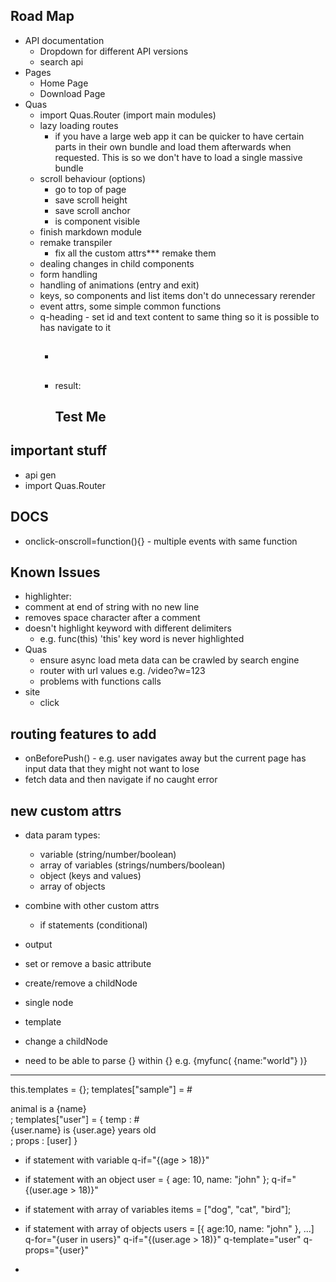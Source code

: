 ## Road Map
* API documentation
  * Dropdown for different API versions
  * search api
* Pages
  * Home Page
  * Download Page
* Quas
  * import Quas.Router (import main modules)
  * lazy loading routes
    * if you have a large web app it can be quicker to have certain parts in their own bundle and load them afterwards when requested. This is so we don't have to load a single massive bundle
  * scroll behaviour (options)
    * go to top of page
    * save scroll height
    * save scroll anchor
    * is component visible
  * finish markdown module
  * remake transpiler
    * fix all the custom attrs*** remake them
  * dealing changes in child components
  * form handling
  * handling of animations (entry and exit)
  * keys, so components and list items don't do unnecessary rerender
  * event attrs, some simple common functions
  * q-heading - set id and text content to same thing so it is possible to has navigate to it
    * <h2 q-heading="Test Me"></h2>
    * result: <h2 id="TestMe">Test Me</h2> 


## important stuff
* api gen
* import Quas.Router

## DOCS
  * onclick-onscroll=function(){} - multiple events with same function

## Known Issues
* highlighter:
 * comment at end of string with no new line
 * removes space character after a comment
 * doesn't highlight keyword with different delimiters
   * e.g. func(this) 'this' key word is never highlighted
* Quas
  * ensure async load meta data can be crawled by search engine
  * router with url values e.g. /video?w=123
  * problems with functions calls
* site
  * click

## routing features to add
* onBeforePush() - e.g. user navigates away but the current page has input data that they might not want to lose
* fetch data and then navigate if no caught error





## new custom attrs
* data param types:
  * variable (string/number/boolean)
  * array of variables (strings/numbers/boolean)
  * object (keys and values)
  * array of objects

* combine with other custom attrs
  * if statements (conditional)

* output
 * set or remove a basic attribute
 * create/remove a childNode
  * single node
  * template
 * change a childNode

* need to be able to parse {} within {} e.g. {myfunc( {name:"world"} )}
----

this.templates = {};
templates["sample"] = #<div>animal is a {name}</div>;
templates["user"] = {
    temp : #<div>{user.name} is {user.age} years old</div>;
    props : [user]
}

* if statement with variable
q-if="{(age > 18)}"


* if statement with an object
user = { age: 10, name: "john" };
q-if="{(user.age > 18)}"


* if statement with array of variables
items = ["dog", "cat", "bird"];
<div
q-for="{i in animals}"
q-if="{(animals[i] > 18)}"
q-template="sample"
q-props="{name:animals[i]}" ></div>


* if statement with array of objects
users = [{ age:10, name: "john" }, ...]
q-for="{user in users}"
q-if="{(user.age > 18)}"
q-template="user"
q-props="{user}"



-
